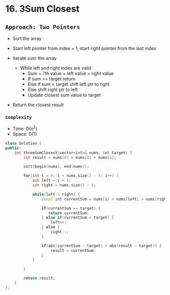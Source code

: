 # 16. 3Sum Closest

## `Approach: Two Pointers`

- Sort the array
- Start left pointer from index + 1, start right pointer from the last index
- Iterate over the array

  - While left and right index are valid
    - Sum = i'th value + left value + right value
    - If sum == target return
    - Else if sum < target shift left ptr to right
    - Else shift right ptr to left
    - Update closest sum value to target

- Return the closest result

### `Complexity`

- Time: O($n^2$)
- Space: O(1)

```cpp
class Solution {
public:
    int threeSumClosest(vector<int>& nums, int target) {
        int result = nums[0] + nums[1] + nums[2];

        sort(begin(nums), end(nums));

        for(int i = 0; i < nums.size() - 2; i++) {
            int left = i + 1;
            int right = nums.size() - 1;

            while(left < right) {
                const int currentSum = nums[i] + nums[left] + nums[right];

                if(currentSum == target) {
                   return currentSum;
                } else if(currentSum < target) {
                    left++;
                } else {
                    right--;
                }

                if(abs(currentSum - target) < abs(result - target)) {
                    result = currentSum;
                }
            }

        }

        return result;
    }
};
```
